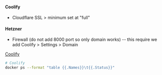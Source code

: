 #### Coolify

- Cloudflare SSL > minimum set at "full" 
#### Hetzner
- Firewall (do not add 8000 port so only domain works)
-- this require we add Coolify > Settings > Domain



[Coolify](https://coolify.io/docs/troubleshoot/dashboard/dashboard-inaccessible)
```sh
# Coolify 
docker ps --format "table {{.Names}}\t{{.Status}}"

```